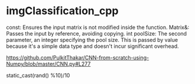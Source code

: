 # imgClassification_cpp

const: Ensures the input matrix is not modified inside the function.
Matrix&: Passes the input by reference, avoiding copying.
int poolSize: The second parameter, an integer specifying the pool size. This is passed by value because it's a simple data type and doesn't incur significant overhead.



https://github.com/PulkitThakar/CNN-from-scratch-using-Numpy/blob/master/CNN.py#L277


static_cast<float>(rand() %10)/10